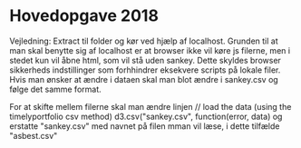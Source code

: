 # Hovedopgave 2018
Vejledning: Extract til folder og kør ved hjælp af localhost. Grunden til at man skal benytte sig af localhost er at browser ikke vil køre js filerne, men i stedet kun vil åbne html, som vil stå uden sankey. Dette skyldes browser sikkerheds indstillinger som forhhindrer eksekvere scripts på lokale filer.
Hvis man ønsker at ændre i dataen skal man blot ændre i sankey.csv og følge det samme format.

For at skifte mellem filerne skal man ændre linjen         // load the data (using the timelyportfolio csv method)
        d3.csv("sankey.csv", function(error, data) og erstatte "sankey.csv" med navnet på filen mman vil læse, i dette tilfælde "asbest.csv"
